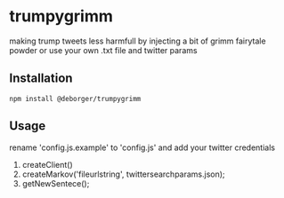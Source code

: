 # trumpygrimm
making trump tweets less harmfull by injecting a bit of grimm fairytale powder
or use your own .txt file and twitter params


## Installation

  `npm install @deborger/trumpygrimm`

## Usage

rename 'config.js.example' to 'config.js' and add your twitter credentials

1. createClient()
2. createMarkov('fileurlstring', twittersearchparams.json);
3. getNewSentece(); 

